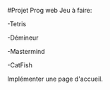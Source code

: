 #Projet Prog web
Jeu à faire:

-Tetris

-Démineur

-Mastermind

-CatFish

Implémenter une page d'accueil.
